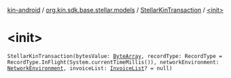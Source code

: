 [kin-android](../../index.md) / [org.kin.sdk.base.stellar.models](../index.md) / [StellarKinTransaction](index.md) / [&lt;init&gt;](./-init-.md)

# &lt;init&gt;

`StellarKinTransaction(bytesValue: `[`ByteArray`](https://kotlinlang.org/api/latest/jvm/stdlib/kotlin/-byte-array/index.html)`, recordType: RecordType = RecordType.InFlight(System.currentTimeMillis()), networkEnvironment: `[`NetworkEnvironment`](../-network-environment/index.md)`, invoiceList: `[`InvoiceList`](../../org.kin.sdk.base.models/-invoice-list/index.md)`? = null)`